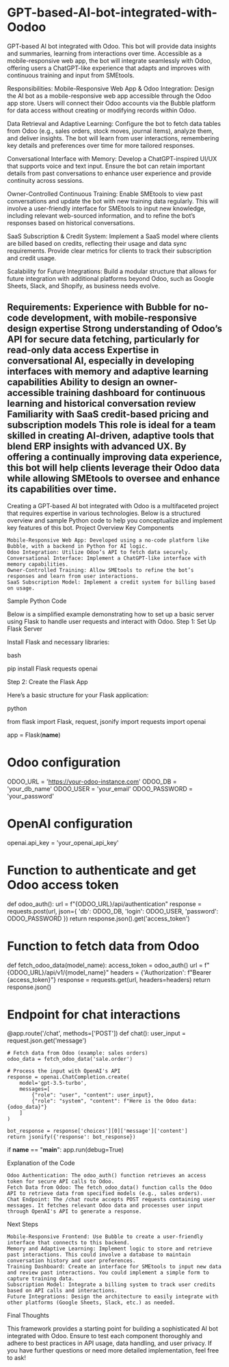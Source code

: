 # GPT-based-AI-bot-integrated-with-Oodoo
GPT-based AI bot integrated with Odoo. This bot will provide data insights and summaries, learning from interactions over time. Accessible as a mobile-responsive web app, the bot will integrate seamlessly with Odoo, offering users a ChatGPT-like experience that adapts and improves with continuous training and input from SMEtools.

Responsibilities:
Mobile-Responsive Web App & Odoo Integration: Design the AI bot as a mobile-responsive web app accessible through the Odoo app store. Users will connect their Odoo accounts via the Bubble platform for data access without creating or modifying records within Odoo.

Data Retrieval and Adaptive Learning: Configure the bot to fetch data tables from Odoo (e.g., sales orders, stock moves, journal items), analyze them, and deliver insights. The bot will learn from user interactions, remembering key details and preferences over time for more tailored responses.

Conversational Interface with Memory: Develop a ChatGPT-inspired UI/UX that supports voice and text input. Ensure the bot can retain important details from past conversations to enhance user experience and provide continuity across sessions.

Owner-Controlled Continuous Training: Enable SMEtools to view past conversations and update the bot with new training data regularly. This will involve a user-friendly interface for SMEtools to input new knowledge, including relevant web-sourced information, and to refine the bot’s responses based on historical conversations.

SaaS Subscription & Credit System: Implement a SaaS model where clients are billed based on credits, reflecting their usage and data sync requirements. Provide clear metrics for clients to track their subscription and credit usage.

Scalability for Future Integrations: Build a modular structure that allows for future integration with additional platforms beyond Odoo, such as Google Sheets, Slack, and Shopify, as business needs evolve.

Requirements:
Experience with Bubble for no-code development, with mobile-responsive design expertise
Strong understanding of Odoo’s API for secure data fetching, particularly for read-only data access
Expertise in conversational AI, especially in developing interfaces with memory and adaptive learning capabilities
Ability to design an owner-accessible training dashboard for continuous learning and historical conversation review
Familiarity with SaaS credit-based pricing and subscription models
This role is ideal for a team skilled in creating AI-driven, adaptive tools that blend ERP insights with advanced UX. By offering a continually improving data experience, this bot will help clients leverage their Odoo data while allowing SMEtools to oversee and enhance its capabilities over time.
-------------

Creating a GPT-based AI bot integrated with Odoo is a multifaceted project that requires expertise in various technologies. Below is a structured overview and sample Python code to help you conceptualize and implement key features of this bot.
Project Overview
Key Components

    Mobile-Responsive Web App: Developed using a no-code platform like Bubble, with a backend in Python for AI logic.
    Odoo Integration: Utilize Odoo’s API to fetch data securely.
    Conversational Interface: Implement a ChatGPT-like interface with memory capabilities.
    Owner-Controlled Training: Allow SMEtools to refine the bot’s responses and learn from user interactions.
    SaaS Subscription Model: Implement a credit system for billing based on usage.

Sample Python Code

Below is a simplified example demonstrating how to set up a basic server using Flask to handle user requests and interact with Odoo.
Step 1: Set Up Flask Server

Install Flask and necessary libraries:

bash

pip install Flask requests openai

Step 2: Create the Flask App

Here’s a basic structure for your Flask application:

python

from flask import Flask, request, jsonify
import requests
import openai

app = Flask(__name__)

# Odoo configuration
ODOO_URL = 'https://your-odoo-instance.com'
ODOO_DB = 'your_db_name'
ODOO_USER = 'your_email'
ODOO_PASSWORD = 'your_password'

# OpenAI configuration
openai.api_key = 'your_openai_api_key'

# Function to authenticate and get Odoo access token
def odoo_auth():
    url = f"{ODOO_URL}/api/authentication"
    response = requests.post(url, json={
        'db': ODOO_DB,
        'login': ODOO_USER,
        'password': ODOO_PASSWORD
    })
    return response.json().get('access_token')

# Function to fetch data from Odoo
def fetch_odoo_data(model_name):
    access_token = odoo_auth()
    url = f"{ODOO_URL}/api/v1/{model_name}"
    headers = {'Authorization': f"Bearer {access_token}"}
    response = requests.get(url, headers=headers)
    return response.json()

# Endpoint for chat interactions
@app.route('/chat', methods=['POST'])
def chat():
    user_input = request.json.get('message')
    
    # Fetch data from Odoo (example: sales orders)
    odoo_data = fetch_odoo_data('sale.order')

    # Process the input with OpenAI's API
    response = openai.ChatCompletion.create(
        model='gpt-3.5-turbo',
        messages=[
            {"role": "user", "content": user_input},
            {"role": "system", "content": f"Here is the Odoo data: {odoo_data}"}
        ]
    )

    bot_response = response['choices'][0]['message']['content']
    return jsonify({'response': bot_response})

if __name__ == "__main__":
    app.run(debug=True)

Explanation of the Code

    Odoo Authentication: The odoo_auth() function retrieves an access token for secure API calls to Odoo.
    Fetch Data from Odoo: The fetch_odoo_data() function calls the Odoo API to retrieve data from specified models (e.g., sales orders).
    Chat Endpoint: The /chat route accepts POST requests containing user messages. It fetches relevant Odoo data and processes user input through OpenAI's API to generate a response.

Next Steps

    Mobile-Responsive Frontend: Use Bubble to create a user-friendly interface that connects to this backend.
    Memory and Adaptive Learning: Implement logic to store and retrieve past interactions. This could involve a database to maintain conversation history and user preferences.
    Training Dashboard: Create an interface for SMEtools to input new data and review past interactions. You could implement a simple form to capture training data.
    Subscription Model: Integrate a billing system to track user credits based on API calls and interactions.
    Future Integrations: Design the architecture to easily integrate with other platforms (Google Sheets, Slack, etc.) as needed.

Final Thoughts

This framework provides a starting point for building a sophisticated AI bot integrated with Odoo. Ensure to test each component thoroughly and adhere to best practices in API usage, data handling, and user privacy. If you have further questions or need more detailed implementation, feel free to ask!
